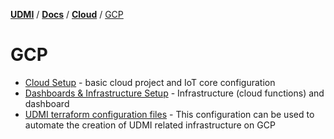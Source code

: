 [**UDMI**](../../../) / [**Docs**](../../) / [**Cloud**](../) / [GCP](#)

# GCP

-   [Cloud Setup](cloud_setup.md) - basic cloud project and IoT core configuration
-   [Dashboards & Infrastructure Setup](dashboard.md) - Infrastructure (cloud functions) 
    and dashboard
-   [UDMI terraform configuration files](../../../cloud/gcp/readme.md ) - This configuration can be used to automate the creation of UDMI related infrastructure on GCP

